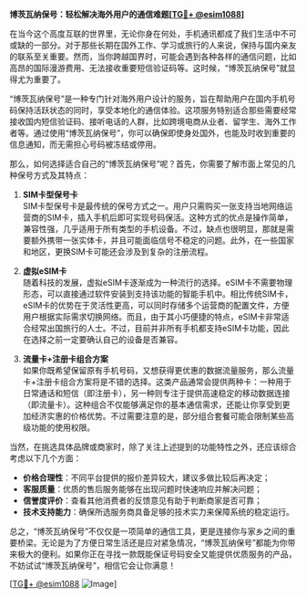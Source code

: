 **博茨瓦纳保号：轻松解决海外用户的通信难题[[TG💪+ @esim1088](https://t.me/s/esim1088)]**

在当今这个高度互联的世界里，无论你身在何处，手机通讯都成了我们生活中不可或缺的一部分。对于那些长期在国外工作、学习或旅行的人来说，保持与国内亲友的联系至关重要。然而，当你跨越国界时，可能会遇到各种各样的通信问题，比如高昂的国际漫游费用、无法接收重要短信验证码等。这时候，“博茨瓦纳保号”就显得尤为重要了。

“博茨瓦纳保号”是一种专门针对海外用户设计的服务，旨在帮助用户在国内手机号码保持活跃状态的同时，享受本地化的通信体验。这项服务特别适合那些需要经常接收国内短信验证码、接听电话的人群，比如跨境电商从业者、留学生、海外工作者等。通过使用“博茨瓦纳保号”，你可以确保即使身处国外，也能及时收到重要的信息通知，而无需担心号码被冻结或停用。

那么，如何选择适合自己的“博茨瓦纳保号”呢？首先，你需要了解市面上常见的几种保号方式及其特点：

1. **SIM卡型保号卡**  
   SIM卡型保号卡是最传统的保号方式之一。用户只需购买一张支持当地网络运营商的SIM卡，插入手机后即可实现号码保活。这种方式的优点是操作简单，兼容性强，几乎适用于所有类型的手机设备。不过，缺点也很明显，那就是需要额外携带一张实体卡，并且可能面临信号不稳定的问题。此外，在一些国家和地区，更换SIM卡可能还会涉及到复杂的注册流程。

2. **虚拟eSIM卡**  
   随着科技的发展，虚拟eSIM卡逐渐成为一种流行的选择。eSIM卡不需要物理形态，可以直接通过软件安装到支持该功能的智能手机中。相比传统SIM卡，eSIM卡的优势在于灵活性更高，可以同时存储多个运营商的配置文件，方便用户根据实际需求切换网络。而且，由于其小巧便捷的特点，eSIM卡非常适合经常出国旅行的人士。不过，目前并非所有手机都支持eSIM卡功能，因此在选择之前一定要确认自己的设备是否兼容。

3. **流量卡+注册卡组合方案**  
   如果你既希望保留原有手机号码，又想获得更优惠的数据流量服务，那么流量卡+注册卡组合方案将是不错的选择。这类产品通常会提供两种卡：一种用于日常通话和短信（即注册卡），另一种则专注于提供高速稳定的移动数据连接（即流量卡）。这种组合不仅能够满足你的基本通信需求，还能让你享受到更加经济实惠的价格优势。不过需要注意的是，部分组合套餐可能会限制某些高级功能的使用权限。

当然，在挑选具体品牌或商家时，除了关注上述提到的功能特性之外，还应该综合考虑以下几个方面：

- **价格合理性**：不同平台提供的报价差异较大，建议多做比较后再决定；
- **客服质量**：优质的售后服务能够在出现问题时快速响应并解决问题；
- **信誉度评价**：查看其他消费者的反馈意见有助于判断商家是否可靠；
- **技术支持能力**：确保所选服务商具备足够的技术实力来保障系统的稳定运行。

总之，“博茨瓦纳保号”不仅仅是一项简单的通信工具，更是连接你与家乡之间的重要桥梁。无论是为了方便日常生活还是应对紧急情况，“博茨瓦纳保号”都能为你带来极大的便利。如果你正在寻找一款既能保证号码安全又能提供优质服务的产品，不妨试试“博茨瓦纳保号”，相信它会让你满意！

[[TG💪+ @esim1088](https://t.me/s/esim1088) ![Image](https://i.postimg.cc/4NQfJmqS/Snipaste-2025-05-13-00-14-12.png)]